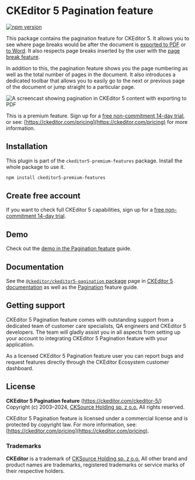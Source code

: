 CKEditor&nbsp;5 Pagination feature
==================================

[![npm version](https://badge.fury.io/js/%40ckeditor%2Fckeditor5-pagination.svg)](https://www.npmjs.com/package/@ckeditor/ckeditor5-pagination)

This package contains the pagination feature for CKEditor&nbsp;5. It allows you to see where page breaks would be after the document is [exported to PDF](https://ckeditor.com/docs/ckeditor5/latest/features/converters/export-pdf.html) or [to Word](https://ckeditor.com/docs/ckeditor5/latest/features/converters/export-word.html). It also respects page breaks inserted by the user with the [page break feature](https://ckeditor.com/docs/ckeditor5/latest/features/page-break.html).

In addition to this, the pagination feature shows you the page numbering as well as the total number of pages in the document. It also introduces a dedicated toolbar that allows you to easily go to the next or previous page of the document or jump straight to a particular page.

![A screencast showing pagination in CKEditor&nbsp;5 content with exporting to PDF](https://c.cksource.com/a/1/img/npm/pagination-screencast.gif)

This is a premium feature. Sign up for a [free non-commitment 14-day trial](https://portal.ckeditor.com/checkout?plan=free), or see: [https://ckeditor.com/pricing](https://ckeditor.com/pricing) for more information.

## Installation

This plugin is part of the `ckeditor5-premium-features` package. Install the whole package to use it.

```bash
npm install ckeditor5-premium-features
```

## Create free account

If you want to check full CKEditor&nbsp;5 capabilities, sign up for a [free non-commitment 14-day trial](https://portal.ckeditor.com/checkout?plan=free).

## Demo

Check out the [demo in the Pagination feature](https://ckeditor.com/docs/ckeditor5/latest/features/pagination/pagination.html#demo) guide.

## Documentation

See the [`@ckeditor/ckeditor5-pagination` package](https://ckeditor.com/docs/ckeditor5/latest/api/pagination.html) page in [CKEditor&nbsp;5 documentation](https://ckeditor.com/docs/ckeditor5/latest/) as well as the [Pagination](https://ckeditor.com/docs/ckeditor5/latest/features/pagination/pagination.html) feature guide.

## Getting support

CKEditor&nbsp;5 Pagination feature comes with outstanding support from a dedicated team of customer care specialists, QA engineers and CKEditor&nbsp;5 developers. The team will gladly assist you in all aspects from setting up your account to integrating CKEditor&nbsp;5 Pagination feature with your application.

As a licensed CKEditor&nbsp;5 Pagination feature user you can report bugs and request features directly through the CKEditor Ecosystem customer dashboard.

## License

**CKEditor&nbsp;5 Pagination feature** (https://ckeditor.com/ckeditor-5/)<br>
Copyright (c) 2003–2024, [CKSource Holding sp. z o.o.](https://cksource.com)  All rights reserved.

CKEditor&nbsp;5 Pagination feature is licensed under a commercial license and is protected by copyright law. For more information, see: [https://ckeditor.com/pricing](https://ckeditor.com/pricing).

### Trademarks

**CKEditor** is a trademark of [CKSource Holding sp. z o.o.](https://cksource.com)  All other brand and product names are trademarks, registered trademarks or service marks of their respective holders.
